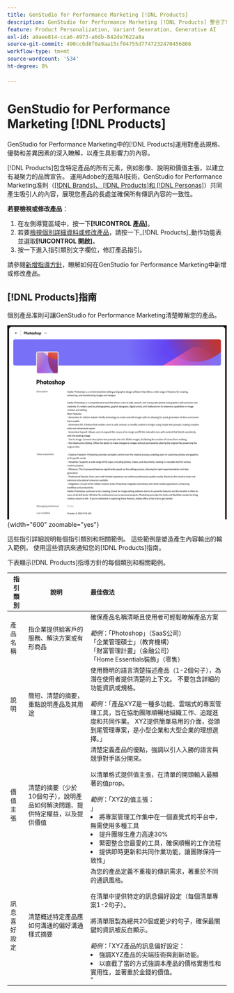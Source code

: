 ```yaml
---
title: GenStudio for Performance Marketing [!DNL Products]
description: GenStudio for Performance Marketing [!DNL Products] 整合了您產品的各個方面（影像、說明和價值主張），以建立相關內容，強調產品優勢並維護產品訊息的一致性。
feature: Product Personalization, Variant Generation, Generative AI
exl-id: a9aee814-cca6-4973-a6db-842de7622a8a
source-git-commit: 490cc6d8f0a9aa15cf04755d7747232470456866
workflow-type: tm+mt
source-wordcount: '534'
ht-degree: 0%

---
```


# GenStudio for Performance Marketing [!DNL Products]

GenStudio for Performance Marketing中的[!DNL Products]運用對產品規格、優勢和差異因素的深入瞭解，以產生具影響力的內容。

[!DNL Products]包含特定產品的所有元素，例如影像、說明和價值主張，以建立有凝聚力的品牌宣告。 運用Adobe的進階AI技術，GenStudio for Performance Marketing准則（[[!DNL Brands]、 [!DNL Products]和 [!DNL Personas]](/help/user-guide/guidelines/overview.md)）共同產生吸引人的內容，展現您產品的長處並確保所有傳訊內容的一致性。

**若要檢視或修改產品**：

1. 在左側導覽區域中，按一下&#x200B;**[!UICONTROL 產品]**。
1. 若要[檢視個別詳細資料或修改產品](add-guidelines.md#manage-products)，請按一下&#x200B;_[!DNL Products]_動作功能表並選取&#x200B;**[!UICONTROL 開啟]**。
1. 按一下進入指引類別文字欄位，修訂產品指引。

請參閱[新增指導方針](add-guidelines.md)，瞭解如何在GenStudio for Performance Marketing中新增或修改產品。

## [!DNL Products]指南

個別產品准則可讓GenStudio for Performance Marketing清楚瞭解您的產品。

![產品准則](/help/assets/products.png){width="600" zoomable="yes"}

這些指引詳細說明每個指引類別和相關範例。 這些範例是塑造產生內容輸出的輸入範例。 使用這些資訊來通知您的[!DNL Products]指南。

下表顯示[!DNL Products]指導方針的每個類別和相關範例。

| 指引類別 | 說明 | 最佳做法 |
| ------------------| ----------------| :---------- |
| 產品名稱 | 指企業提供給客戶的服務、解決方案或有形商品 | 確保產品名稱清晰且使用者可輕鬆瞭解產品方案&#x200B;<br><br>_範例_：「Photoshop」（SaaS公司）<br>「企業管理碩士」（教育機構）<br>「財富管理計畫」（金融公司）<br>「Home Essentials裝飾」（零售） |
| 說明 | 簡短、清楚的摘要，重點說明產品及其用途 | 使用簡明的語言清楚描述產品（1-2個句子），為潛在使用者提供清楚的上下文。 不要包含詳細的功能資訊或規格。<br><br>_範例_：「產品XYZ是一種多功能、雲端式的專案管理工具，旨在協助團隊順暢地組織工作、追蹤進度和共同作業。 XYZ提供簡單易用的介面，從頭到尾管理專案，是小型企業和大型企業的理想選擇。」 |
| 價值主張 | 清楚的摘要（少於10個句子），說明產品如何解決問題、提供特定權益，以及提供價值 | 清楚定義產品的優點，強調以引人入勝的語言與競爭對手區分開來。<br><br>以清單格式提供值主張，在清單的開頭輸入最顯著的值prop。<br><br>_範例_：「XYZ的值主張：<br>」<li>將專案管理工作集中在一個直覺式的平台中，無需使用多種工具</li><li>提升團隊生產力高達30%</li><li>緊密整合您最愛的工具，確保順暢的工作流程</li><li>提供即時更新和共同作業功能，讓團隊保持一致性」</li> |
| 訊息喜好設定 | 清楚概述特定產品應如何溝通的偏好溝通樣式摘要 | 為您的產品定義不重複的傳訊需求，著重於不同的通訊風格。<br><br>在清單中提供特定的訊息偏好設定（每個清單專案1-2句子）。<br><br>將清單限製為總共20個或更少的句子，確保最關鍵的資訊被反白顯示。<br><br>_範例_：「XYZ產品的訊息偏好設定：<li>強調XYZ產品的尖端技術與創新功能。</li><li>以直截了當的方式強調本產品的價格實惠性和實用性，並著重於金錢的價值。</li>&quot; |
